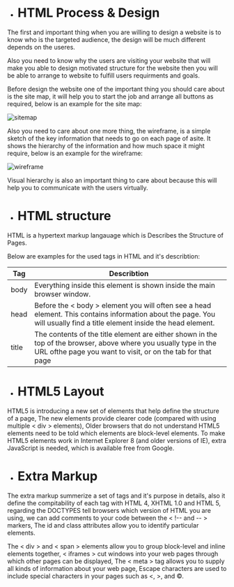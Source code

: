 * # **HTML Process & Design**

The first and important thing when you are willing to design a website is to know who is the targeted audience,  the design will be much different depends on the useres.

Also you need to know why the users are visiting your website that will make you able to design motivated structure for the website then you will be able to arrange to website to fulfill users requirments and goals.

Before design the website one of the important thing you should care about is the site map, it will help you to start the job and arrange all buttons as required, below is an example for the site map:

![sitemap](https://i.pinimg.com/originals/1c/c5/f4/1cc5f4ec000969f11eedf4dbe0f8c9d8.png)

Also you need to care about one more thing, the wireframe, is a simple sketch of the key information that needs to go on each page of asite. It shows the hierarchy of the information and how much space it might require, below is an example for the wireframe:

![wireframe](https://www.freepik.com/blog/app/uploads/2019/05/how-use-wireframes-web-design-Cover-post-100.jpg)

Visual hierarchy is also an important thing to care about because this will help you to communicate with the users virtually. 

* # **HTML structure**

HTML is a hypertext markup langauage which is Describes the Structure of Pages.

Below are examples for the used tags in HTML and it's describtion:

Tag | Describtion
------| -------
 body  | Everything inside this element is shown inside the main browser window.
 head  | Before the < body > element you will often see a head element. This contains information about the page. You will usually find a title element inside the head element.
 title | The contents of the title element are either shown in the top of the browser, above where you usually type in the URL ofthe page you want to visit, or on the tab for that page


* # **HTML5 Layout**

HTML5 is introducing a new set of
elements that help define the structure of
a page, The new elements provide clearer code (compared
with using multiple < div > elements),
 Older browsers that do not understand HTML5
elements need to be told which elements are
block-level elements.
 To make HTML5 elements work in Internet Explorer 8
(and older versions of IE), extra JavaScript is needed,
which is available free from Google.

* # **Extra Markup**

The extra markup summerize a set of tags and it's purpose in details, also it define the compitability of each tag with HTML 4, XHTML 1.0 and HTML 5, regarding the DOCTYPES tell browsers which version of HTML you are using, we can add comments to your code between the < !-- and -- > markers, The id and class attributes allow you to identify particular elements.

The < div > and < span > elements allow you to group block-level and inline elements together, < iframes > cut windows into your web pages through
which other pages can be displayed, The < meta > tag allows you to supply all kinds of information about your web page, Escape characters are used to include special characters in your pages such as <, >, and ©.